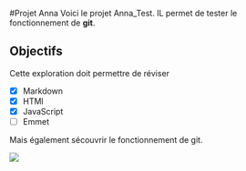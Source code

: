 #Projet Anna 
Voici le projet Anna_Test.
IL permet de tester le fonctionnement de **git**.

## Objectifs 
Cette exploration doit permettre de réviser 
-[X] Markdown
-[X] HTMl
-[X] JavaScript
-[ ] Emmet

Mais également sécouvrir le fonctionnement de git.

![](https://www.01gif.com/smileys/reflexion/1.gif)
